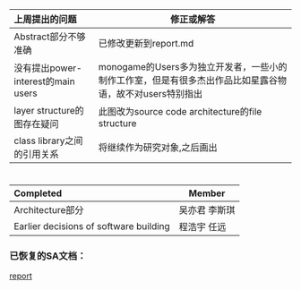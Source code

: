 | 上周提出的问题 | 修正或解答 |
|:---|--------|
| Abstract部分不够准确 | 已修改更新到report.md |
| 没有提出power-interest的main users | monogame的Users多为独立开发者，一些小的制作工作室，但是有很多杰出作品比如星露谷物语，故不对users特别指出 |
| layer structure的图存在疑问 | 此图改为source code architecture的file structure |
| class library之间的引用关系 | 将继续作为研究对象,之后画出 |
#
| Completed | Member | 
|:---|--------|
| Architecture部分 | 吴亦君 李斯琪 |
| Earlier decisions of software building | 程浩宇 任远 |

### 已恢复的SA文档：
[report](https://github.com/ruanti2018-1/zy1-monogame/blob/master/report.md)
